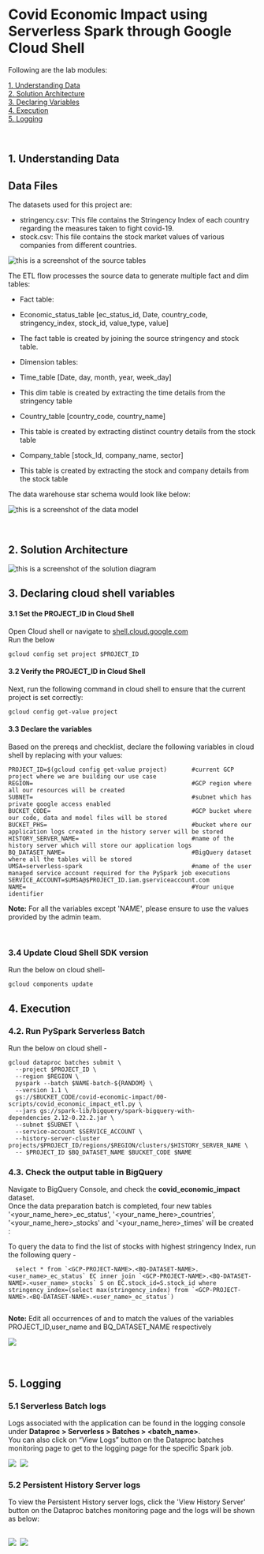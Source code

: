 # Covid Economic Impact using Serverless Spark through Google Cloud Shell



Following are the lab modules:

[1. Understanding Data](05a_covid_economic_impact_gcloud_execution.md#1-understanding-data)<br>
[2. Solution Architecture](05a_covid_economic_impact_gcloud_execution.md#2-solution-architecture)<br>
[3. Declaring Variables](05a_covid_economic_impact_gcloud_execution.md#3-declaring-cloud-shell-variables)<br>
[4. Execution](05a_covid_economic_impact_gcloud_execution.md#4-execution)<br>
[5. Logging](05a_covid_economic_impact_gcloud_execution.md#5-logging)<br>

<br>

## 1. Understanding Data

## Data Files
The datasets used for this project are:
- stringency.csv: This file contains the Stringency Index of each country regarding the measures taken to fight covid-19.
- stock.csv: This file contains the stock market values of various companies from different countries.
 
 
 
![this is a screenshot of the source tables](../images/Source_tables.png)
 
 
 
The ETL flow processes the source data to generate multiple fact and dim tables:
 
 
 
- Fact table:
- Economic_status_table [ec_status_id, Date, country_code, stringency_index, stock_id, value_type, value]
- The fact table is created by joining the source stringency and stock table.
 
 
 
- Dimension tables:
- Time_table [Date, day, month, year, week_day]
- This dim table is created by extracting the time details from the stringency table
- Country_table [country_code, country_name]
- This table is created by extracting distinct country details from the stock table
- Company_table [stock_Id, company_name, sector]
- This table is created by extracting the stock and company details from the stock table
 
 
 
The data warehouse star schema would look like below:
 
 
 
![this is a screenshot of the data model](../images/Data_model.PNG)

<br>

## 2. Solution Architecture
 
 
![this is a screenshot of the solution diagram](../images/Flow_of_Resources.png)
 

## 3. Declaring cloud shell variables

#### 3.1 Set the PROJECT_ID in Cloud Shell

Open Cloud shell or navigate to [shell.cloud.google.com](https://shell.cloud.google.com)<br>
Run the below
```
gcloud config set project $PROJECT_ID

```

#### 3.2 Verify the PROJECT_ID in Cloud Shell

Next, run the following command in cloud shell to ensure that the current project is set correctly:

```
gcloud config get-value project
```

#### 3.3 Declare the variables

Based on the prereqs and checklist, declare the following variables in cloud shell by replacing with your values:


```
PROJECT_ID=$(gcloud config get-value project)       #current GCP project where we are building our use case
REGION=                                             #GCP region where all our resources will be created
SUBNET=                                             #subnet which has private google access enabled
BUCKET_CODE=                                        #GCP bucket where our code, data and model files will be stored
BUCKET_PHS=                                         #bucket where our application logs created in the history server will be stored
HISTORY_SERVER_NAME=                                #name of the history server which will store our application logs
BQ_DATASET_NAME=                                    #BigQuery dataset where all the tables will be stored
UMSA=serverless-spark                               #name of the user managed service account required for the PySpark job executions
SERVICE_ACCOUNT=$UMSA@$PROJECT_ID.iam.gserviceaccount.com
NAME=                                               #Your unique identifier
```

**Note:** For all the variables except 'NAME', please ensure to use the values provided by the admin team.

<br>

### 3.4 Update Cloud Shell SDK version

Run the below on cloud shell-

```
gcloud components update

```

## 4. Execution 

### 4.2. Run PySpark Serverless Batch

Run the below on cloud shell -
```
gcloud dataproc batches submit \
  --project $PROJECT_ID \
  --region $REGION \
  pyspark --batch $NAME-batch-${RANDOM} \
  --version 1.1 \
  gs://$BUCKET_CODE/covid-economic-impact/00-scripts/covid_economic_impact_etl.py \
  --jars gs://spark-lib/bigquery/spark-bigquery-with-dependencies_2.12-0.22.2.jar \
  --subnet $SUBNET \
  --service-account $SERVICE_ACCOUNT \
  --history-server-cluster projects/$PROJECT_ID/regions/$REGION/clusters/$HISTORY_SERVER_NAME \
  -- $PROJECT_ID $BQ_DATASET_NAME $BUCKET_CODE $NAME
```


### 4.3. Check the output table in BigQuery

Navigate to BigQuery Console, and check the **covid_economic_impact** dataset. <br>
Once the data preparation batch is completed, four new tables '<your_name_here>_ec_status', '<your_name_here>_countries', '<your_name_here>_stocks' and '<your_name_here>_times' will be created :

To query the data to find the list of stocks with highest stringency Index, run the following query - 
```
  select * from `<GCP-PROJECT-NAME>.<BQ-DATASET-NAME>.<user_name>_ec_status` EC inner join `<GCP-PROJECT-NAME>.<BQ-DATASET-NAME>.<user_name>_stocks` S on EC.stock_id=S.stock_id where stringency_index=(select max(stringency_index) from `<GCP-PROJECT-NAME>.<BQ-DATASET-NAME>.<user_name>_ec_status`)
  
```

**Note:** Edit all occurrences of <GCP-PROJECT-NAME> and <BQ-DATASET-NAME> to match the values of the variables PROJECT_ID,user_name and BQ_DATASET_NAME respectively

<kbd>
<img src=../images/bigquery.PNG />
</kbd>

<br>

<br>

<br>

## 5. Logging

### 5.1 Serverless Batch logs

Logs associated with the application can be found in the logging console under 
**Dataproc > Serverless > Batches > <batch_name>**. 
<br> You can also click on “View Logs” button on the Dataproc batches monitoring page to get to the logging page for the specific Spark job.

<kbd>
<img src=../images/image10.PNG />
</kbd>

<kbd>
<img src=../images/image11.png />
</kbd>

<br>

### 5.2 Persistent History Server logs

To view the Persistent History server logs, click the 'View History Server' button on the Dataproc batches monitoring page and the logs will be shown as below:

<br>

<kbd>
<img src=../images/image12.PNG />
</kbd>

<kbd>
<img src=../images/image13.PNG />
</kbd>

<br>
